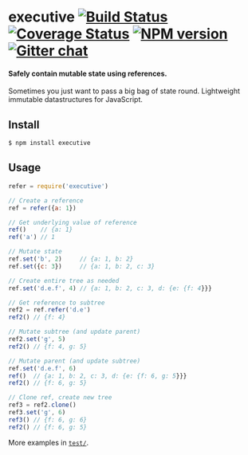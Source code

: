 # executive [![Build Status][travis-image]][travis-url] [![Coverage Status][coveralls-image]][coveralls-url] [![NPM version][npm-image]][npm-url]  [![Gitter chat][gitter-image]][gitter-url]
#### Safely contain mutable state using references.

Sometimes you just want to pass a big bag of state round. Lightweight immutable datastructures for JavaScript.

## Install
```bash
$ npm install executive
```

## Usage
```javascript
refer = require('executive')

// Create a reference
ref = refer({a: 1})

// Get underlying value of reference
ref()    // {a: 1}
ref('a') // 1

// Mutate state
ref.set('b', 2)     // {a: 1, b: 2}
ref.set({c: 3})     // {a: 1, b: 2, c: 3}

// Create entire tree as needed
ref.set('d.e.f', 4) // {a: 1, b: 2, c: 3, d: {e: {f: 4}}}

// Get reference to subtree
ref2 = ref.refer('d.e')
ref2() // {f: 4}

// Mutate subtree (and update parent)
ref2.set('g', 5)
ref2() // {f: 4, g: 5}

// Mutate parent (and update subtree)
ref.set('d.e.f', 6)
ref()  // {a: 1, b: 2, c: 3, d: {e: {f: 6, g: 5}}}
ref2() // {f: 6, g: 5}

// Clone ref, create new tree
ref3 = ref2.clone()
ref3.set('g', 6)
ref3() // {f: 6, g: 6}
ref2() // {f: 6, g: 5}
```

More examples in [`test/`](test).

[travis-url]: https://travis-ci.org/zeekay/executive
[travis-image]: https://img.shields.io/travis/zeekay/executive.svg
[coveralls-url]: https://coveralls.io/r/zeekay/executive/
[coveralls-image]: https://img.shields.io/coveralls/zeekay/executive.svg
[npm-url]: https://www.npmjs.com/package/executive
[npm-image]: https://img.shields.io/npm/v/executive.svg
[downloads-image]: https://img.shields.io/npm/dm/executive.svg
[downloads-url]: http://badge.fury.io/js/executive
[gitter-url]: https://gitter.im/zeekay/executive
[gitter-image]: https://img.shields.io/badge/gitter-join_chat-brightgreen.svg
